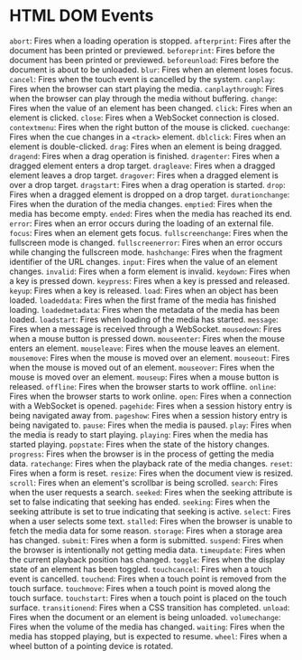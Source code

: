 # HTML DOM Events

`abort`: Fires when a loading operation is stopped.
`afterprint`: Fires after the document has been printed or previewed.
`beforeprint`: Fires before the document has been printed or previewed.
`beforeunload`: Fires before the document is about to be unloaded.
`blur`: Fires when an element loses focus.
`cancel`: Fires when the touch event is cancelled by the system.
`canplay`: Fires when the browser can start playing the media.
`canplaythrough`: Fires when the browser can play through the media without buffering.
`change`: Fires when the value of an element has been changed.
`click`: Fires when an element is clicked.
`close`: Fires when a WebSocket connection is closed.
`contextmenu`: Fires when the right button of the mouse is clicked.
`cuechange`: Fires when the cue changes in a `<track>` element.
`dblclick`: Fires when an element is double-clicked.
`drag`: Fires when an element is being dragged.
`dragend`: Fires when a drag operation is finished.
`dragenter`: Fires when a dragged element enters a drop target.
`dragleave`: Fires when a dragged element leaves a drop target.
`dragover`: Fires when a dragged element is over a drop target.
`dragstart`: Fires when a drag operation is started.
`drop`: Fires when a dragged element is dropped on a drop target.
`durationchange`: Fires when the duration of the media changes.
`emptied`: Fires when the media has become empty.
`ended`: Fires when the media has reached its end.
`error`: Fires when an error occurs during the loading of an external file.
`focus`: Fires when an element gets focus.
`fullscreenchange`: Fires when the fullscreen mode is changed.
`fullscreenerror`: Fires when an error occurs while changing the fullscreen mode.
`hashchange`: Fires when the fragment identifier of the URL changes.
`input`: Fires when the value of an element changes.
`invalid`: Fires when a form element is invalid.
`keydown`: Fires when a key is pressed down.
`keypress`: Fires when a key is pressed and released.
`keyup`: Fires when a key is released.
`load`: Fires when an object has been loaded.
`loadeddata`: Fires when the first frame of the media has finished loading.
`loadedmetadata`: Fires when the metadata of the media has been loaded.
`loadstart`: Fires when loading of the media has started.
`message`: Fires when a message is received through a WebSocket.
`mousedown`: Fires when a mouse button is pressed down.
`mouseenter`: Fires when the mouse enters an element.
`mouseleave`: Fires when the mouse leaves an element.
`mousemove`: Fires when the mouse is moved over an element.
`mouseout`: Fires when the mouse is moved out of an element.
`mouseover`: Fires when the mouse is moved over an element.
`mouseup`: Fires when a mouse button is released.
`offline`: Fires when the browser starts to work offline.
`online`: Fires when the browser starts to work online.
`open`: Fires when a connection with a WebSocket is opened.
`pagehide`: Fires when a session history entry is being navigated away from.
`pageshow`: Fires when a session history entry is being navigated to.
`pause`: Fires when the media is paused.
`play`: Fires when the media is ready to start playing.
`playing`: Fires when the media has started playing.
`popstate`: Fires when the state of the history changes.
`progress`: Fires when the browser is in the process of getting the media data.
`ratechange`: Fires when the playback rate of the media changes.
`reset`: Fires when a form is reset.
`resize`: Fires when the document view is resized.
`scroll`: Fires when an element's scrollbar is being scrolled.
`search`: Fires when the user requests a search.
`seeked`: Fires when the seeking attribute is set to false indicating that seeking has ended.
`seeking`: Fires when the seeking attribute is set to true indicating that seeking is active.
`select`: Fires when a user selects some text.
`stalled`: Fires when the browser is unable to fetch the media data for some reason.
`storage`: Fires when a storage area has changed.
`submit`: Fires when a form is submitted.
`suspend`: Fires when the browser is intentionally not getting media data.
`timeupdate`: Fires when the current playback position has changed.
`toggle`: Fires when the display state of an element has been toggled.
`touchcancel`: Fires when a touch event is cancelled.
`touchend`: Fires when a touch point is removed from the touch surface.
`touchmove`: Fires when a touch point is moved along the touch surface.
`touchstart`: Fires when a touch point is placed on the touch surface.
`transitionend`: Fires when a CSS transition has completed.
`unload`: Fires when the document or an element is being unloaded.
`volumechange`: Fires when the volume of the media has changed.
`waiting`: Fires when the media has stopped playing, but is expected to resume.
`wheel`: Fires when a wheel button of a pointing device is rotated.

